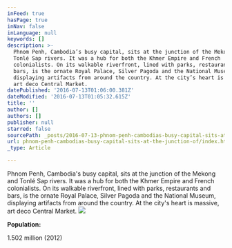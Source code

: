 ```yaml
---
inFeed: true
hasPage: true
inNav: false
inLanguage: null
keywords: []
description: >-
  Phnom Penh, Cambodia’s busy capital, sits at the junction of the Mekong and
  Tonlé Sap rivers. It was a hub for both the Khmer Empire and French
  colonialists. On its walkable riverfront, lined with parks, restaurants and
  bars, is the ornate Royal Palace, Silver Pagoda and the National Museum,
  displaying artifacts from around the country. At the city’s heart is massive,
  art deco Central Market.
datePublished: '2016-07-13T01:06:00.381Z'
dateModified: '2016-07-13T01:05:32.615Z'
title: ''
author: []
authors: []
publisher: null
starred: false
sourcePath: _posts/2016-07-13-phnom-penh-cambodias-busy-capital-sits-at-the-junction-of.md
url: phnom-penh-cambodias-busy-capital-sits-at-the-junction-of/index.html
_type: Article

---
```

Phnom Penh, Cambodia's busy capital, sits at the junction of the Mekong and Tonlé Sap rivers. It was a hub for both the Khmer Empire and French colonialists. On its walkable riverfront, lined with parks, restaurants and bars, is the ornate Royal Palace, Silver Pagoda and the National Museum, displaying artifacts from around the country. At the city's heart is massive, art deco Central Market.
![](https://the-grid-user-content.s3-us-west-2.amazonaws.com/d5ec4711-eb30-4845-ac02-4f246301630f.jpg)

**Population:**

1.502 million (2012)